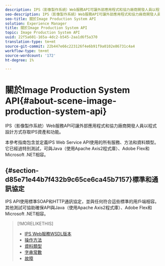 ```yaml
---
description: IPS（影像製作系統）Web服務API可讓外部應用程式和協力廠商開發人員以程式設計方式存取IPS資產和功能。
seo-description: IPS（影像製作系統）Web服務API可讓外部應用程式和協力廠商開發人員以程式設計方式存取IPS資產和功能。
seo-title: 關於Image Production System API
solution: Experience Manager
title: 關於Image Production System API
topic: Image Production System API
uuid: 22f5a601-165a-4dc2-b545-2aa1d6f5a370
translation-type: tm+mt
source-git-commit: 22b447e66c223126f4e6b91f9a0102e86731c4a4
workflow-type: tm+mt
source-wordcount: '172'
ht-degree: 1%

---
```



# 關於Image Production System API{#about-scene-image-production-system-api}

IPS（影像製作系統）Web服務API可讓外部應用程式和協力廠商開發人員以程式設計方式存取IPS資產和功能。

本參考指南包含並定義IPS Web Service API使用的所有服務、方法和資料類型。 它已經過特別測試，可與Java（使用Apache Axis2程式庫）、Adobe Flex和Microsoft .NET相容。

## {#section-d85e71e44b7f432b9c65ce6ca45b7157}標準和通訊協定

IPS API使用標準SOAP和HTTP通訊協定，並與任何符合這些標準的用戶端相容。 其他測試可協助確保API與Java（使用Apache Axis2程式庫）、Adobe Flex和Microsoft .NET相容。

>[!MORELIKETHIS]
>
>* [IPS Web服務WSDL版本](c-wsdl-versions.md#concept-aff3e13f3b59486882260b5f2e962226)
>* [操作方法](operations/c-operations-intro/c-methods/c-methods.md)
>* [資料類型](types/c-data-types/c-data-types.md#concept-dcf2ce73ff334e22bc4c634e3a0a50a6)
>* [字串常數](string-constants/c-string-constants/c-string-constants.md)
>* [故障](faults/c-faults/c-faults.md#concept-28c5e495f39443ecab05384d8cf8ab6b)

